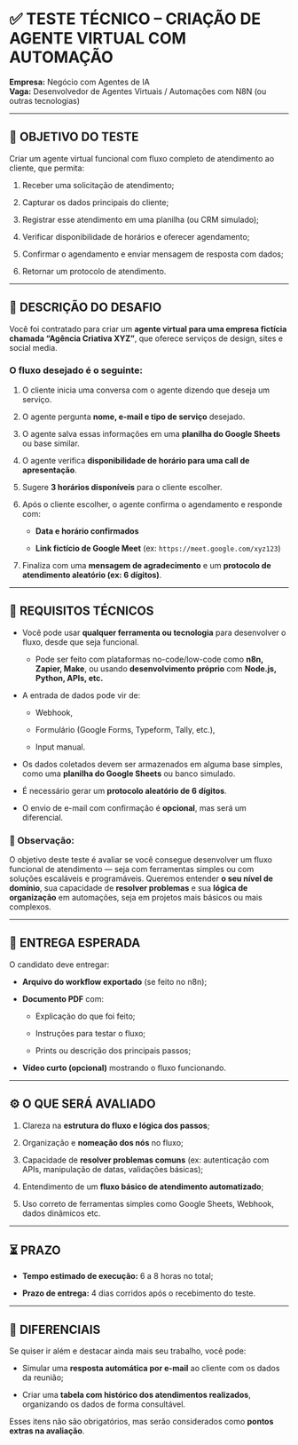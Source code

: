 # **✅ TESTE TÉCNICO – CRIAÇÃO DE AGENTE VIRTUAL COM AUTOMAÇÃO**

**Empresa:** Negócio com Agentes de IA  
**Vaga:** Desenvolvedor de Agentes Virtuais / Automações com N8N (ou outras tecnologias)

---

## **🎯 OBJETIVO DO TESTE**

Criar um agente virtual funcional com fluxo completo de atendimento ao cliente, que permita:

1. Receber uma solicitação de atendimento;

2. Capturar os dados principais do cliente;

3. Registrar esse atendimento em uma planilha (ou CRM simulado);

4. Verificar disponibilidade de horários e oferecer agendamento;

5. Confirmar o agendamento e enviar mensagem de resposta com dados;

6. Retornar um protocolo de atendimento.

---

## **🧩 DESCRIÇÃO DO DESAFIO**

Você foi contratado para criar um **agente virtual para uma empresa fictícia chamada “Agência Criativa XYZ”**, que oferece serviços de design, sites e social media.

### **O fluxo desejado é o seguinte:**

1. O cliente inicia uma conversa com o agente dizendo que deseja um serviço.

2. O agente pergunta **nome, e-mail e tipo de serviço** desejado.

3. O agente salva essas informações em uma **planilha do Google Sheets** ou base similar.

4. O agente verifica **disponibilidade de horário para uma call de apresentação**.

5. Sugere **3 horários disponíveis** para o cliente escolher.

6. Após o cliente escolher, o agente confirma o agendamento e responde com:

   * **Data e horário confirmados**

   * **Link fictício de Google Meet** (ex: `https://meet.google.com/xyz123`)

7. Finaliza com uma **mensagem de agradecimento** e um **protocolo de atendimento aleatório (ex: 6 dígitos)**.

---

## **🔧 REQUISITOS TÉCNICOS**

* Você pode usar **qualquer ferramenta ou tecnologia** para desenvolver o fluxo, desde que seja funcional.

  * Pode ser feito com plataformas no-code/low-code como **n8n, Zapier, Make**, ou usando **desenvolvimento próprio** com **Node.js, Python, APIs, etc.**

* A entrada de dados pode vir de:

  * Webhook,

  * Formulário (Google Forms, Typeform, Tally, etc.),

  * Input manual.

* Os dados coletados devem ser armazenados em alguma base simples, como uma **planilha do Google Sheets** ou banco simulado.

* É necessário gerar um **protocolo aleatório de 6 dígitos**.

* O envio de e-mail com confirmação é **opcional**, mas será um diferencial.

### **🧠 Observação:**

O objetivo deste teste é avaliar se você consegue desenvolver um fluxo funcional de atendimento — seja com ferramentas simples ou com soluções escaláveis e programáveis. Queremos entender **o seu nível de domínio**, sua capacidade de **resolver problemas** e sua **lógica de organização** em automações, seja em projetos mais básicos ou mais complexos.

---

## **📝 ENTREGA ESPERADA**

O candidato deve entregar:

* **Arquivo do workflow exportado** (se feito no n8n);

* **Documento PDF** com:

  * Explicação do que foi feito;

  * Instruções para testar o fluxo;

  * Prints ou descrição dos principais passos;

* **Vídeo curto (opcional)** mostrando o fluxo funcionando.

---

## **⚙️ O QUE SERÁ AVALIADO**

1. Clareza na **estrutura do fluxo e lógica dos passos**;

2. Organização e **nomeação dos nós** no fluxo;

3. Capacidade de **resolver problemas comuns** (ex: autenticação com APIs, manipulação de datas, validações básicas);

4. Entendimento de um **fluxo básico de atendimento automatizado**;

5. Uso correto de ferramentas simples como Google Sheets, Webhook, dados dinâmicos etc.

---

## **⏳ PRAZO**

* **Tempo estimado de execução:** 6 a 8 horas no total;

* **Prazo de entrega:** 4 dias corridos após o recebimento do teste.

---

## **🧩 DIFERENCIAIS**

Se quiser ir além e destacar ainda mais seu trabalho, você pode:

* Simular uma **resposta automática por e-mail** ao cliente com os dados da reunião;

* Criar uma **tabela com histórico dos atendimentos realizados**, organizando os dados de forma consultável.

Esses itens não são obrigatórios, mas serão considerados como **pontos extras na avaliação**.